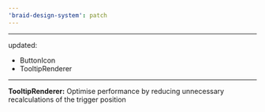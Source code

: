 ```yaml
---
'braid-design-system': patch
---
```


---
updated:
  - ButtonIcon
  - TooltipRenderer
---

**TooltipRenderer:** Optimise performance by reducing unnecessary recalculations of the trigger position
